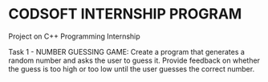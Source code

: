 # CODSOFT INTERNSHIP PROGRAM

Project on C++ Programming Internship

Task 1 - NUMBER GUESSING GAME: Create a program that generates a random number and asks the user to guess it. Provide feedback on whether the guess is too high or too low until the user guesses the correct number.

